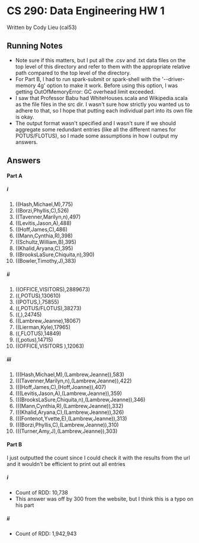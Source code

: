 # CS 290: Data Engineering HW 1
Written by Cody Lieu (cal53)

## Running Notes
- Note sure if this matters, but I put all the .csv and .txt data files on the top level of this directory and refer to them with the appropriate relative path compared to the top level of the directory.
- For Part B, I had to run spark-submit or spark-shell with the '--driver-memory 4g' option to make it work. Before using this option, I was getting OutOfMemoryError: GC overhead limit exceeded.
- I saw that Professor Babu had WhiteHouses.scala and Wikipedia.scala as the file files in the src dir. I wasn't sure how strictly you wanted us to adhere to that, so I hope that putting each individual part into its own file is okay.
- The output format wasn't specified and I wasn't sure if we should aggregate some redundant entries (like all the different names for POTUS/FLOTUS), so I made some assumptions in how I output my answers.

## Answers

#### Part A

##### i

1. ((Hash,Michael,M),775)
2. ((Borzi,Phyllis,C),526)
3. ((Tavenner,Marilyn,n),497)
4. ((Levitis,Jason,A),488)
5. ((Hoff,James,C),486)
6. ((Mann,Cynthia,R),398)
7. ((Schultz,William,B),395)
8. ((Khalid,Aryana,C),395)
9. ((BrooksLaSure,Chiquita,n),390)
10. ((Bowler,Timothy,J),383)

##### ii

1. ((OFFICE,VISITORS),2889673)
2. ((,POTUS),130610)
3. ((POTUS,),75855)
4. ((,POTUS/FLOTUS),38273)
5. ((,),24745)
6. ((Lambrew,Jeanne),18067)
7. ((Lierman,Kyle),17965)
8. ((,FLOTUS),14849)
9. ((,potus),14715)
10. ((OFFICE,VISITORS ),12063)


##### iii

1. (((Hash,Michael,M),(Lambrew,Jeanne)),583)
2. (((Tavenner,Marilyn,n),(Lambrew,Jeanne)),422)
3. (((Hoff,James,C),(Hoff,Joanne)),407)
4. (((Levitis,Jason,A),(Lambrew,Jeanne)),359)
5. (((BrooksLaSure,Chiquita,n),(Lambrew,Jeanne)),346)
6. (((Mann,Cynthia,R),(Lambrew,Jeanne)),332)
7. (((Khalid,Aryana,C),(Lambrew,Jeanne)),326)
8. (((Fontenot,Yvette,E),(Lambrew,Jeanne)),313)
9. (((Borzi,Phyllis,C),(Lambrew,Jeanne)),310)
10. (((Turner,Amy,J),(Lambrew,Jeanne)),303)

#### Part B
I just outputted the count since I could check it with the results from the url and it wouldn't be efficient to print out all entries

##### i
- Count of RDD: 10,738
- This answer was off by 300 from the website, but I think this is a typo on his part

##### ii
- Count of RDD: 1,942,943
